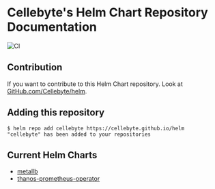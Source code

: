 # Cellebyte's Helm Chart Repository Documentation

![CI](https://github.com/Cellebyte/helm/workflows/CI/badge.svg?branch=release)

## Contribution

If you want to contribute to this Helm Chart repository. Look at [GitHub.com/Cellebyte/helm](https://github.com/cellebyte/helm).

## Adding this repository

```console
$ helm repo add cellebyte https://cellebyte.github.io/helm
"cellebyte" has been added to your repositories
```

## Current Helm Charts

* [metallb](charts/metallb/README.md)
* [thanos-prometheus-operator](charts/thanos-prometheus-operator/README.md)
